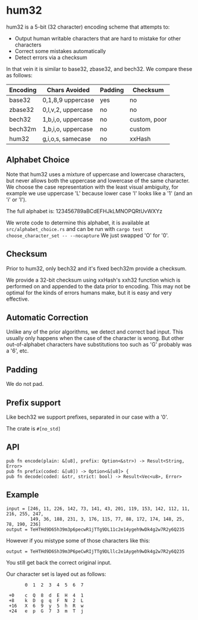 # hum32

hum32 is a 5-bit (32 character) encoding scheme that attempts to:

* Output human writable characters that are hard to mistake for other characters
* Correct some mistakes automatically
* Detect errors via a checksum

In that vein it is similar to base32, zbase32, and bech32. We compare these as follows:

|Encoding|Chars Avoided       |Padding   |Checksum     |
|--------|--------------------|----------|-------------|
|base32  |0,1,8,9  uppercase  |yes       |no           |
|zbase32 |0,l,v,2, uppercase  |no        |no           |
|bech32  |1,b,i,o, uppercase  |no        |custom, poor |
|bech32m |1,b,i,o, uppercase  |no        |custom       |
|hum32   |g,i,o,s, samecase   |no        |xxHash       |

## Alphabet Choice

Note that hum32 uses a mixture of uppercase and lowercase characters, but never allows
both the uppercase and lowercase of the same character. We choose the case representation
with the least visual ambiguity, for example we use uppercase 'L' because lower case 'l'
looks like a '1' (and an 'i' or 'I').

The full alphabet is: 123456789aBCdEFHJkLMNOPQRtUvWXYz

We wrote code to determine this alphabet, it is available at `src/alphabet_choice.rs`
and can be run with `cargo test choose_character_set -- --nocapture`
We just swapped 'O' for '0'.

## Checksum

Prior to hum32, only bech32 and it's fixed bech32m provide a checksum.

We provide a 32-bit checksum using xxHash's xxh32 function which is performed on and appended
to the data prior to encoding. This may not be optimal for the kinds of errors humans make,
but it is easy and very effective.

## Automatic Correction

Unlike any of the prior algorithms, we detect and correct bad input. This usually only happens
when the case of the character is wrong. But other out-of-alphabet characters have substitutions
too such as 'G' probably was a '6', etc.

## Padding

We do not pad.

## Prefix support

Like bech32 we support prefixes, separated in our case with a '0'.

The crate is `#[no_std]`

## API

```
pub fn encode(plain: &[u8], prefix: Option<&str>) -> Result<String, Error>
pub fn prefix(coded: &[u8]) -> Option<&[u8]> {
pub fn decode(coded: &str, strict: bool) -> Result<Vec<u8>, Error>
```

## Example

```
input = [246, 11, 226, 142, 73, 141, 43, 201, 119, 153, 142, 112, 11, 216, 255, 247,
         149, 36, 188, 231, 3, 176, 115, 77, 88, 172, 174, 148, 25, 78, 190, 236]
output = TeHTHd9D65h39m3p6pecwR1jTTg9DL11c2e14ygeh9wDk4g2w7R2y6Q235
```

However if you mistype some of those characters like this:

```
output = TeHTHd9D6Sh39m3P6peCwRIjTTg9DLllc2e1Aygeh9wDk4g2w7R2y6Q235
```

You still get back the correct original input.

Our character set is layed out as follows:

```
       0  1  2  3  4  5  6  7

 +0    c  Q  8  d  E  H  4  1
 +8    k  D  g  q  F  N  2  L
 +16   X  6  9  y  5  h  R  w
 +24   e  p  G  7  3  m  T  j
```

